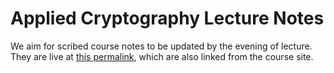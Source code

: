 # Applied Cryptography Lecture Notes

We aim for scribed course notes to be updated by the evening of lecture. They are live at [this permalink](https://brownappliedcryptography.github.io/notes/notes.pdf), which are also linked from the course site.